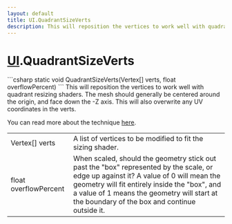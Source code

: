 ```yaml
---
layout: default
title: UI.QuadrantSizeVerts
description: This will reposition the vertices to work well with quadrant resizing shaders. The mesh should generally be centered around the origin, and face down the -Z axis. This will also overwrite any UV coordinates in the verts.  You can read more about the technique [here](https.//playdeck.net/blog/quadrant-sizing-efficient-ui-rendering).
---
```

# [UI]({{site.url}}/Pages/StereoKit/UI.html).QuadrantSizeVerts

<div class='signature' markdown='1'>
```csharp
static void QuadrantSizeVerts(Vertex[] verts, float overflowPercent)
```
This will reposition the vertices to work well with
quadrant resizing shaders. The mesh should generally be centered
around the origin, and face down the -Z axis. This will also
overwrite any UV coordinates in the verts.

You can read more about the technique [here](https://playdeck.net/blog/quadrant-sizing-efficient-ui-rendering).
</div>

|  |  |
|--|--|
|Vertex[] verts|A list of vertices to be modified to fit the             sizing shader.|
|float overflowPercent|When scaled, should the geometry             stick out past the "box" represented by the scale, or edge up             against it? A value of 0 will mean the geometry will fit entirely             inside the "box", and a value of 1 means the geometry will start at             the boundary of the box and continue outside it.|




